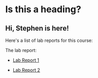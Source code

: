 # Is this a heading?
## Hi, Stephen is here!
Here's a list of lab reports for this course:

The lab report: 
* [Lab Report 1](lab-report-1-week-2.html)

* [Lab Report 2](lab-report-2-week-4.html)

